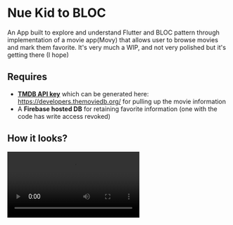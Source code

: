 # Nue Kid to BLOC

An App built to explore and understand Flutter and BLOC pattern through implementation of a movie app(Movy) that allows user to browse movies and mark them favorite. It's very much a WIP, and not very polished but it's getting there (I hope)

## Requires
- **[TMDB API key](https://github.com/one-aalam/new-kid-to-bloc/blob/a3fe802db39f57a42d667031ab9e012ebb008455/lib/src/resources/movie_api_provider.dart#L8)** which can be generated here: https://developers.themoviedb.org/ for pulling up the movie information
- A **Firebase hosted DB** for retaining favorite information (one with the code has write access revoked)

## How it looks?

![How it looks?](./Movy_Play.mp4)
